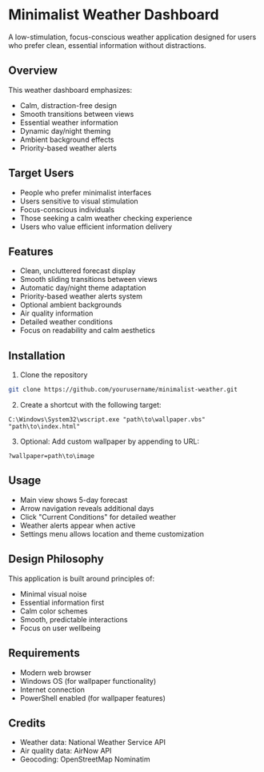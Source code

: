 # Minimalist Weather Dashboard

A low-stimulation, focus-conscious weather application designed for users who prefer clean, essential information without distractions.

## Overview

This weather dashboard emphasizes:
- Calm, distraction-free design
- Smooth transitions between views
- Essential weather information
- Dynamic day/night theming
- Ambient background effects
- Priority-based weather alerts

## Target Users
- People who prefer minimalist interfaces
- Users sensitive to visual stimulation
- Focus-conscious individuals
- Those seeking a calm weather checking experience
- Users who value efficient information delivery

## Features
- Clean, uncluttered forecast display
- Smooth sliding transitions between views
- Automatic day/night theme adaptation
- Priority-based weather alerts system
- Optional ambient backgrounds
- Air quality information
- Detailed weather conditions
- Focus on readability and calm aesthetics

## Installation

1. Clone the repository
```bash
git clone https://github.com/yourusername/minimalist-weather.git
```

2. Create a shortcut with the following target:
```
C:\Windows\System32\wscript.exe "path\to\wallpaper.vbs" "path\to\index.html"
```

3. Optional: Add custom wallpaper by appending to URL:
```
?wallpaper=path\to\image
```

## Usage

- Main view shows 5-day forecast
- Arrow navigation reveals additional days
- Click "Current Conditions" for detailed weather
- Weather alerts appear when active
- Settings menu allows location and theme customization

## Design Philosophy

This application is built around principles of:
- Minimal visual noise
- Essential information first
- Calm color schemes
- Smooth, predictable interactions
- Focus on user wellbeing

## Requirements
- Modern web browser
- Windows OS (for wallpaper functionality)
- Internet connection
- PowerShell enabled (for wallpaper features)

## Credits
- Weather data: National Weather Service API
- Air quality data: AirNow API
- Geocoding: OpenStreetMap Nominatim